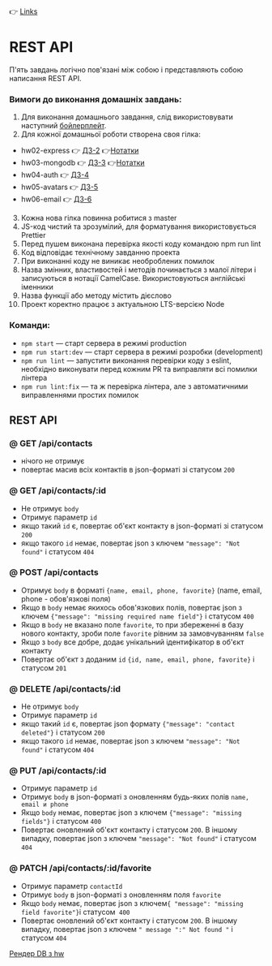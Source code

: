 👉 [Links](./homework/Links.md)

# REST API

П'ять завдань логічно пов'язані між собою і представляють собою написання REST
API.

### Вимоги до виконання домашніх завдань:

1. Для виконання домашнього завдання, слід використовувати наступний
   [бойлерплейт](https://github.com/goitacademy/nodejs-homework-template).
2. Для кожної домашньої роботи створена своя гілка:

- hw02-express 👉 [ДЗ-2](./homework/homework-02/README.ua.md)
  👉[Нотатки](./homework/homework-02/README.info.md)
- hw03-mongodb 👉 [ДЗ-3](./homework/homework-03/README.ua.md)
  👉[Нотатки](./homework/homework-03/README.info.md)
- hw04-auth 👉 [ДЗ-4](./homework/homework-04/README.ua.md)
- hw05-avatars 👉 [ДЗ-5](./homework/homework-05/README.ua.md)
- hw06-email 👉 [ДЗ-6](./homework/homework-06/README.ua.md)

3. Кожна нова гілка повинна робитися з master
4. JS-код чистий та зрозумілий, для форматування використовується Prettier
5. Перед пушем виконана перевірка якості коду командою npm run lint
6. Код відповідає технічному завданню проекта
7. При виконанні коду не виникає необроблених помилок
8. Назва змінних, властивостей і методів починається з малої літери і
   записуються в нотації CamelCase. Використовуються англійські іменники
9. Назва функції або методу містить дієслово
10. Проект коректно працює з актуальною LTS-версією Node

### Команди:

- `npm start` &mdash; старт сервера в режимі production
- `npm run start:dev` &mdash; старт сервера в режимі розробки (development)
- `npm run lint` &mdash; запустити виконання перевірки коду з eslint, необхідно
  виконувати перед кожним PR та виправляти всі помилки лінтера
- `npm run lint:fix` &mdash; та ж перевірка лінтера, але з автоматичними
  виправленнями простих помилок

## REST API

### @ GET /api/contacts

- нічого не отримує
- повертає масив всіх контактів в json-форматі зі статусом `200`

### @ GET /api/contacts/:id

- Не отримує `body`
- Отримує параметр `id`
- якщо такий `id` є, повертає об'єкт контакту в json-форматі зі статусом `200`
- якщо такого `id` немає, повертає json з ключем `"message": "Not found"` і
  статусом `404`

### @ POST /api/contacts

- Отримує `body` в форматі `{name, email, phone, favorite}` (name, email,
  phone - обов'язкові поля)
- Якщо в `body` немає якихось обов'язкових полів, повертає json з ключем
  `{"message": "missing required name field"}` і статусом `400`
- Якщо в `body` не вказано поле `favorite`, то при збереженні в базу нового
  контакту, зроби поле `favorite` рівним за замовчуванням `false`
- Якщо з `body` все добре, додає унікальний ідентифікатор в об'єкт контакту
- Повертає об'єкт з доданим `id` `{id, name, email, phone, favorite}` і статусом
  `201`

### @ DELETE /api/contacts/:id

- Не отримує `body`
- Отримує параметр `id`
- якщо такий `id` є, повертає json формату `{"message": "contact deleted"}` і
  статусом `200`
- якщо такого `id` немає, повертає json з ключем `"message": "Not found"` і
  статусом `404`

### @ PUT /api/contacts/:id

- Отримує параметр `id`
- Отримує `body` в json-форматі з оновленням будь-яких полів
  `name, email и phone`
- Якщо `body` немає, повертає json з ключем `{"message": "missing fields"}` і
  статусом `400`
- Повертає оновлений об'єкт контакту і статусом `200`. В іншому випадку,
  повертає json з ключем `"message": "Not found"` і статусом `404`

### @ PATCH /api/contacts/:id/favorite

- Отримує параметр `contactId`
- Отримує `body` в json-форматі з оновленням поля `favorite`
- Якщо `body` немає, повертає json з
  ключем`{ "message": "missing field favorite"}`і статусом` 400`
- Повертає оновлений об'єкт контакту і статусом `200`. В іншому випадку,
  повертає json з ключем `" message ":" Not found "` і статусом `404`

[Рендер DB з hw](https://hw-rest-api-contacts.onrender.com/api/contacts)
